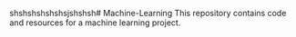 shshshshshshsjshshsh# Machine-Learning
This repository contains code and resources for a machine learning project.